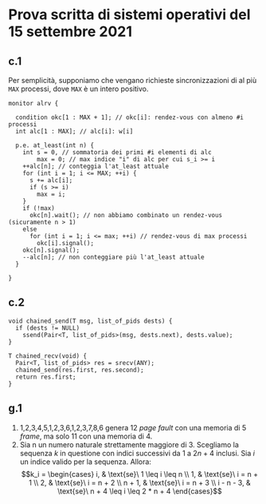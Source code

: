 # Prova scritta di sistemi operativi del 15 settembre 2021

## c.1

Per semplicità, supponiamo che vengano richieste sincronizzazioni di al più
`MAX` processi, dove `MAX` è un intero positivo.

```
monitor alrv {

  condition okc[1 : MAX + 1]; // okc[i]: rendez-vous con almeno #i processi
  int alc[1 : MAX]; // alc[i]: w[i]

  p.e. at_least(int n) {
    int s = 0, // sommatoria dei primi #i elementi di alc
        max = 0; // max indice "i" di alc per cui s_i >= i
    ++alc[n]; // conteggia l'at_least attuale
    for (int i = 1; i <= MAX; ++i) {
      s += alc[i];
      if (s >= i)
        max = i;
    }
    if (!max)
      okc[n].wait(); // non abbiamo combinato un rendez-vous (sicuramente n > 1)
    else
      for (int i = 1; i <= max; ++i) // rendez-vous di max processi
        okc[i].signal();
    okc[n].signal();
    --alc[n]; // non conteggiare più l'at_least attuale
  }

}
```

## c.2

```
void chained_send(T msg, list_of_pids dests) {
  if (dests != NULL)
    ssend(Pair<T, list_of_pids>(msg, dests.next), dests.value);
}

T chained_recv(void) {
  Pair<T, list_of_pids> res = srecv(ANY);
  chained_send(res.first, res.second);
  return res.first;
}
```

## g.1

1. 1,2,3,4,5,1,2,3,6,1,2,3,7,8,6 genera 12 _page fault_ con una memoria di 5
   _frame_, ma solo 11 con una memoria di 4.
2. Sia n un numero naturale strettamente maggiore di 3. Scegliamo la sequenza
   $k$ in questione con indici successivi da 1 a $2 n + 4$ inclusi. Sia $i$ un
   indice valido per la sequenza. Allora:
   $$k_i = \begin{cases} i, & \text{se}\ 1 \leq i \leq n \\ 1, & \text{se}\ i = n + 1 \\ 2, & \text{se}\ i = n + 2 \\ n + 1, & \text{se}\ i = n + 3 \\ i - n - 3, & \text{se}\ n + 4 \leq i \leq 2 * n + 4 \end{cases}$$

